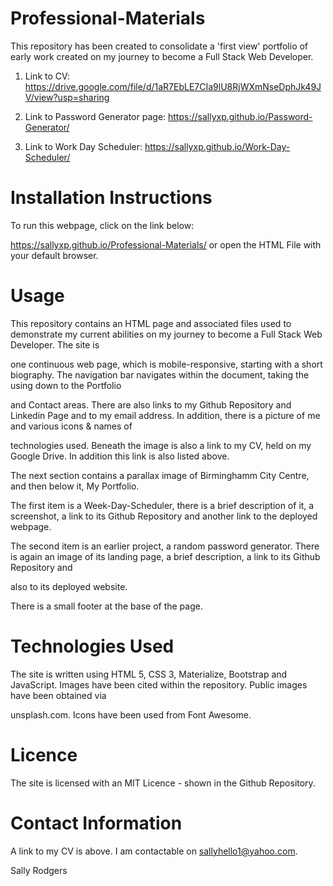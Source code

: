 # Professional-Materials
This repository has been created to consolidate a 'first view' portfolio of early work created on my journey to become a Full Stack Web Developer.

1.  Link to CV: https://drive.google.com/file/d/1aR7EbLE7CIa9lU8RjWXmNseDphJk49JV/view?usp=sharing

2.  Link to Password Generator page: https://sallyxp.github.io/Password-Generator/

3.  Link to Work Day Scheduler: https://sallyxp.github.io/Work-Day-Scheduler/


# Installation Instructions

To run this webpage, click on the link below:

 https://sallyxp.github.io/Professional-Materials/ or open the HTML File with your default browser.
 
 # Usage
 
This repository contains an HTML page and associated files used to demonstrate my current abilities on my journey to become a Full Stack Web Developer.  The site is 

one continuous web page, which is mobile-responsive, starting with a short biography.  The navigation bar navigates within the document, taking the using down to the Portfolio

and Contact areas.  There are also links to my Github Repository and Linkedin Page and to my email address.  In addition, there is a picture of me and various icons & names of 

technologies used. Beneath the image is also a link to my CV, held on my Google Drive.  In addition this link is also listed above.

The next section contains a parallax image of Birminghamm City Centre, and then below it, My Portfolio.

The first item is a Week-Day-Scheduler, there is a brief description of it, a screenshot, a link to its Github Repository and another link to the deployed webpage.

The second item is an earlier project, a random password generator.  There is again an image of its landing page, a brief description, a link to its Github Repository and 

also to its deployed website.

There is a small footer at the base of the page.

# Technologies Used

The site is written using HTML 5, CSS 3, Materialize, Bootstrap and JavaScript.  Images have been cited within the repository.  Public images have been obtained via 

unsplash.com.  Icons have been used from Font Awesome.

# Licence

The site is licensed with an MIT Licence - shown in the Github Repository.

# Contact Information

A link to my CV is above.  I am contactable on sallyhello1@yahoo.com.

Sally Rodgers







